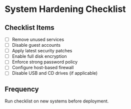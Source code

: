# System Hardening Checklist

## Checklist Items
- [ ] Remove unused services
- [ ] Disable guest accounts
- [ ] Apply latest security patches
- [ ] Enable full disk encryption
- [ ] Enforce strong password policy
- [ ] Configure host-based firewall
- [ ] Disable USB and CD drives (if applicable)

## Frequency
Run checklist on new systems before deployment.
